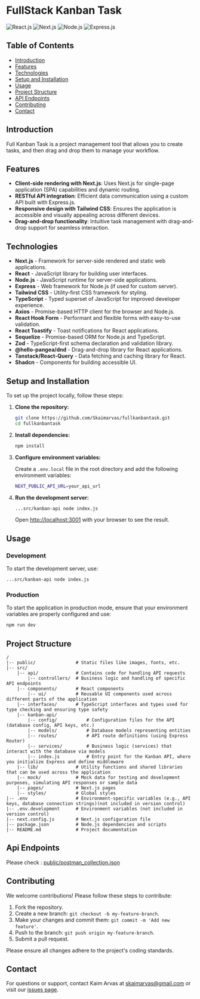 # FullStack Kanban Task

![React.js](https://img.shields.io/badge/react.js-18.0.0-brightgreen.svg)
![Next.js](https://img.shields.io/badge/next.js-14.2.3-brightgreen.svg)
![Node.js](https://img.shields.io/badge/node.js-18.17.1-brightgreen.svg)
![Express.js](https://img.shields.io/badge/express.js-4.19.2-brightgreen.svg)

## Table of Contents

- [Introduction](#introduction)
- [Features](#features)
- [Technologies](#technologies)
- [Setup and Installation](#setup-and-installation)
- [Usage](#usage)
- [Project Structure](#project-structure)
- [API Endpoints](#api-endpoints)
- [Contributing](#contributing)
- [Contact](#contact)

## Introduction

Full Kanban Task is a project management tool that allows you to create tasks, and then drag and drop them to manage your workflow.

## Features

- **Client-side rendering with Next.js**: Uses Next.js for single-page application (SPA) capabilities and dynamic routing.
- **RESTful API integration**: Efficient data communication using a custom API built with Express.js.
- **Responsive design with Tailwind CSS**: Ensures the application is accessible and visually appealing across different devices.
- **Drag-and-drop functionality**: Intuitive task management with drag-and-drop support for seamless interaction.

## Technologies

- **Next.js** - Framework for server-side rendered and static web applications.
- **React** - JavaScript library for building user interfaces.
- **Node.js** - JavaScript runtime for server-side applications.
- **Express** - Web framework for Node.js (if used for custom server).
- **Tailwind CSS** - Utility-first CSS framework for styling.
- **TypeScript** - Typed superset of JavaScript for improved developer experience.
- **Axios** - Promise-based HTTP client for the browser and Node.js.
- **React Hook Form** - Performant and flexible forms with easy-to-use validation.
- **React Toastify** - Toast notifications for React applications.
- **Sequelize** - Promise-based ORM for Node.js and TypeScript.
- **Zod** - TypeScript-first schema declaration and validation library.
- **@hello-pangea/dnd** - Drag-and-drop library for React applications.
- **Tanstack/React-Query** - Data fetching and caching library for React.
- **Shadcn** - Components for building accessible UI.

## Setup and Installation

To set up the project locally, follow these steps:

1. **Clone the repository:**

   ```bash
   git clone https://github.com/Skaimarvas/fullkanbantask.git
   cd fullkanbantask
   ```

2. **Install dependencies:**

   ```bash
   npm install
   ```

3. **Configure environment variables:**

   Create a `.env.local` file in the root directory and add the following environment variables:

   ```bash
   NEXT_PUBLIC_API_URL=your_api_url

   ```

4. **Run the development server:**

   ```bash
   ...src/kanban-api node index.js
   ```

   Open [http://localhost:3001](http://localhost:3001) with your browser to see the result.

## Usage

### Development

To start the development server, use:

```bash
...src/kanban-api node index.js
```

### Production

To start the application in production mode, ensure that your environment variables are properly configured and use:

```bash
npm run dev
```

## Project Structure

```plaintext
/
|-- public/               # Static files like images, fonts, etc.
|-- src/
    |-- api/              # Contains code for handling API requests
        |-- controllers/  # Business logic and handling of specific API endpoints
    |-- components/       # React components
        |-- ui/           # Reusable UI components used across different parts of the application
    |-- interfaces/       # TypeScript interfaces and types used for type checking and ensuring type safety
    |-- kanban-api/
        |-- config/           # Configuration files for the API (database config, API keys, etc.)
        |-- models/           # Database models representing entities
        |-- routes/           # API route definitions (using Express Router)
        |-- services/         # Business logic (services) that interact with the database via models
        |-- index.js          # Entry point for the Kanban API, where you initialize Express and define middleware
    |-- lib/              # Utility functions and shared libraries that can be used across the application
    |-- mock/             # Mock data for testing and development purposes, simulating API responses or sample data
    |-- pages/            # Next.js pages
    |-- styles/           # Global styles
|-- .env                  # Environment-specific variables (e.g., API keys, database connection strings)(not included in version control)
|-- .env.development      # Environment variables (not included in version control)
|-- next.config.js        # Next.js configuration file
|-- package.json          # Node.js dependencies and scripts
|-- README.md             # Project documentation
```

## Api Endpoints

Please check : [public/postman_collection.json](/public/postman_collection.json)

## Contributing

We welcome contributions! Please follow these steps to contribute:

1. Fork the repository.
2. Create a new branch: `git checkout -b my-feature-branch`.
3. Make your changes and commit them: `git commit -m 'Add new feature'`.
4. Push to the branch: `git push origin my-feature-branch`.
5. Submit a pull request.

Please ensure all changes adhere to the project's coding standards.

## Contact

For questions or support, contact Kaim Arvas at skaimarvas@gmail.com or visit our [issues page](https://github.com/Skaimarvas/fullkanbantask/issues).
